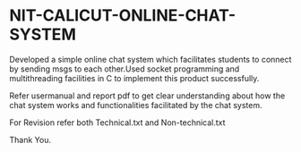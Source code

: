 # NIT-CALICUT-ONLINE-CHAT-SYSTEM

Developed a simple online chat system which facilitates students to connect by sending msgs to each other.Used socket programming and multithreading facilities in C to implement this product successfully.

Refer usermanual and report pdf to get clear understanding about how the chat system works and functionalities facilitated by the chat system.

For Revision refer both Technical.txt and Non-technical.txt

Thank You.

